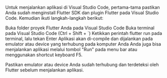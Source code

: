 Untuk menjalankan aplikasi di Visual Studio Code, pertama-tama pastikan Anda sudah menginstall Flutter SDK dan plugin Flutter pada Visual Studio Code. Kemudian ikuti langkah-langkah berikut:

Buka folder proyek Flutter Anda pada Visual Studio Code
Buka terminal pada Visual Studio Code (Ctrl + Shift + `)
Ketikkan perintah flutter run pada terminal, lalu tekan Enter
Aplikasi akan di-compile dan dijalankan pada emulator atau device yang terhubung pada komputer Anda
Anda juga bisa menjalankan aplikasi melalui tombol "Run" pada menu bar atau menggunakan shortcut keyboard F5.

Pastikan emulator atau device Anda sudah terhubung dan terdeteksi oleh Flutter sebelum menjalankan aplikasi.
